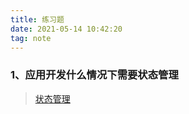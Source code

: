 ```yaml
---
title: 练习题
date: 2021-05-14 10:42:20
tag: note
---
```


### 1、应用开发什么情况下需要状态管理
>[状态管理](/All/practice/test/no1 "状态管理")
